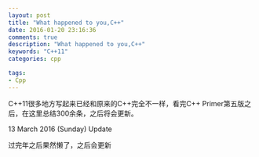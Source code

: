 ```yaml
---
layout: post
title: "What happened to you,C++"
date: 2016-01-20 23:16:36
comments: true
description: "What happened to you,C++"
keywords: "C++11"
categories: cpp

tags:
- Cpp
---
```


C++11很多地方写起来已经和原来的C++完全不一样，看完C++ Primer第五版之后，在这里总结300余条，之后将会更新。

13 March 2016 (Sunday) Update

过完年之后果然懒了，之后会更新
